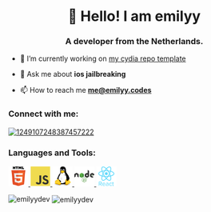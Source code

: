 <h1 align="center">👋 Hello! I am emilyy</h1>
<h3 align="center">A developer from the Netherlands.</h3>

- 🔭 I’m currently working on [my cydia repo template](https://github.com/emilyydev/cydia-repo)

- 💬 Ask me about **ios jailbreaking**

- 📫 How to reach me **me@emilyy.codes**

<h3 align="left">Connect with me:</h3>
<p align="left">
<a href="https://discord.com/users/1249107248387457222" target="blank"><img align="center" src="https://raw.githubusercontent.com/rahuldkjain/github-profile-readme-generator/master/src/images/icons/Social/discord.svg" alt="1249107248387457222" height="30" width="40" /></a>
</p>

<h3 align="left">Languages and Tools:</h3>
<p align="left"> <a href="https://www.w3.org/html/" target="_blank" rel="noreferrer"> <img src="https://raw.githubusercontent.com/devicons/devicon/master/icons/html5/html5-original-wordmark.svg" alt="html5" width="40" height="40"/> </a> <a href="https://developer.mozilla.org/en-US/docs/Web/JavaScript" target="_blank" rel="noreferrer"> <img src="https://raw.githubusercontent.com/devicons/devicon/master/icons/javascript/javascript-original.svg" alt="javascript" width="40" height="40"/> </a> <a href="https://www.linux.org/" target="_blank" rel="noreferrer"> <img src="https://raw.githubusercontent.com/devicons/devicon/master/icons/linux/linux-original.svg" alt="linux" width="40" height="40"/> </a> <a href="https://nodejs.org" target="_blank" rel="noreferrer"> <img src="https://raw.githubusercontent.com/devicons/devicon/master/icons/nodejs/nodejs-original-wordmark.svg" alt="nodejs" width="40" height="40"/> </a> <a href="https://reactjs.org/" target="_blank" rel="noreferrer"> <img src="https://raw.githubusercontent.com/devicons/devicon/master/icons/react/react-original-wordmark.svg" alt="react" width="40" height="40"/> </a> </p>

<p><img align="left" src="https://github-readme-stats.vercel.app/api/top-langs?username=emilyydev&show_icons=true&theme=tokyonight&hide_border=true&locale=en&layout=compact" alt="emilyydev" /></p>

<p>&nbsp;<img align="center" src="https://github-readme-stats.vercel.app/api?username=emilyydev&show_icons=true&locale=en" alt="emilyydev" /></p>
